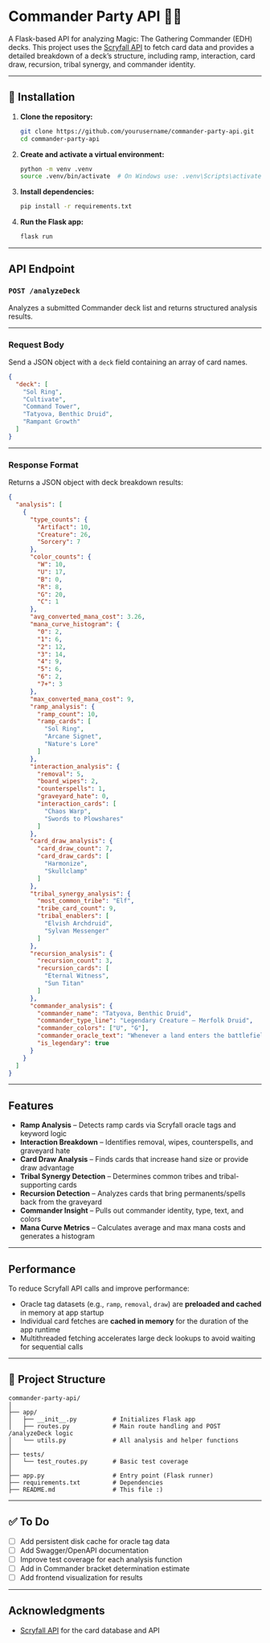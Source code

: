 # Commander Party API 🧙‍♂️

A Flask-based API for analyzing Magic: The Gathering Commander (EDH) decks. This project uses the [Scryfall API](https://scryfall.com/docs/api) to fetch card data and provides a detailed breakdown of a deck’s structure, including ramp, interaction, card draw, recursion, tribal synergy, and commander identity.

---

## 🔧 Installation

1. **Clone the repository:**

   ```bash
   git clone https://github.com/yourusername/commander-party-api.git
   cd commander-party-api
   ```

2. **Create and activate a virtual environment:**

   ```bash
   python -m venv .venv
   source .venv/bin/activate  # On Windows use: .venv\Scripts\activate
   ```

3. **Install dependencies:**

   ```bash
   pip install -r requirements.txt
   ```

4. **Run the Flask app:**

   ```bash
   flask run
   ```

---

## API Endpoint

### `POST /analyzeDeck`

Analyzes a submitted Commander deck list and returns structured analysis results.

---

### Request Body

Send a JSON object with a `deck` field containing an array of card names.

```json
{
  "deck": [
    "Sol Ring",
    "Cultivate",
    "Command Tower",
    "Tatyova, Benthic Druid",
    "Rampant Growth"
  ]
}
```

---

### Response Format

Returns a JSON object with deck breakdown results:

```json
{
  "analysis": [
    {
      "type_counts": {
        "Artifact": 10,
        "Creature": 26,
        "Sorcery": 7
      },
      "color_counts": {
        "W": 10,
        "U": 17,
        "B": 0,
        "R": 8,
        "G": 20,
        "C": 1
      },
      "avg_converted_mana_cost": 3.26,
      "mana_curve_histogram": {
        "0": 2,
        "1": 6,
        "2": 12,
        "3": 14,
        "4": 9,
        "5": 6,
        "6": 2,
        "7+": 3
      },
      "max_converted_mana_cost": 9,
      "ramp_analysis": {
        "ramp_count": 10,
        "ramp_cards": [
          "Sol Ring",
          "Arcane Signet",
          "Nature's Lore"
        ]
      },
      "interaction_analysis": {
        "removal": 5,
        "board_wipes": 2,
        "counterspells": 1,
        "graveyard_hate": 0,
        "interaction_cards": [
          "Chaos Warp",
          "Swords to Plowshares"
        ]
      },
      "card_draw_analysis": {
        "card_draw_count": 7,
        "card_draw_cards": [
          "Harmonize",
          "Skullclamp"
        ]
      },
      "tribal_synergy_analysis": {
        "most_common_tribe": "Elf",
        "tribe_card_count": 9,
        "tribal_enablers": [
          "Elvish Archdruid",
          "Sylvan Messenger"
        ]
      },
      "recursion_analysis": {
        "recursion_count": 3,
        "recursion_cards": [
          "Eternal Witness",
          "Sun Titan"
        ]
      },
      "commander_analysis": {
        "commander_name": "Tatyova, Benthic Druid",
        "commander_type_line": "Legendary Creature — Merfolk Druid",
        "commander_colors": ["U", "G"],
        "commander_oracle_text": "Whenever a land enters the battlefield under your control, you gain 1 life and draw a card.",
        "is_legendary": true
      }
    }
  ]
}
```

---

## Features

- **Ramp Analysis** – Detects ramp cards via Scryfall oracle tags and keyword logic
- **Interaction Breakdown** – Identifies removal, wipes, counterspells, and graveyard hate
- **Card Draw Analysis** – Finds cards that increase hand size or provide draw advantage
- **Tribal Synergy Detection** – Determines common tribes and tribal-supporting cards
- **Recursion Detection** – Analyzes cards that bring permanents/spells back from the graveyard
- **Commander Insight** – Pulls out commander identity, type, text, and colors
- **Mana Curve Metrics** – Calculates average and max mana costs and generates a histogram

---

## Performance

To reduce Scryfall API calls and improve performance:
- Oracle tag datasets (e.g., `ramp`, `removal`, `draw`) are **preloaded and cached** in memory at app startup
- Individual card fetches are **cached in memory** for the duration of the app runtime
- Multithreaded fetching accelerates large deck lookups to avoid waiting for sequential calls

---

## 📂 Project Structure

```
commander-party-api/
│
├── app/
│   ├── __init__.py          # Initializes Flask app
│   ├── routes.py            # Main route handling and POST /analyzeDeck logic
│   └── utils.py             # All analysis and helper functions
│
├── tests/
│   └── test_routes.py       # Basic test coverage
│
├── app.py                   # Entry point (Flask runner)
├── requirements.txt         # Dependencies
├── README.md                # This file :)
```

---

## ✅ To Do

- [ ] Add persistent disk cache for oracle tag data
- [ ] Add Swagger/OpenAPI documentation
- [ ] Improve test coverage for each analysis function
- [ ] Add in Commander bracket determination estimate
- [ ] Add frontend visualization for results

---

## Acknowledgments

- [Scryfall API](https://scryfall.com/docs/api) for the card database and API 